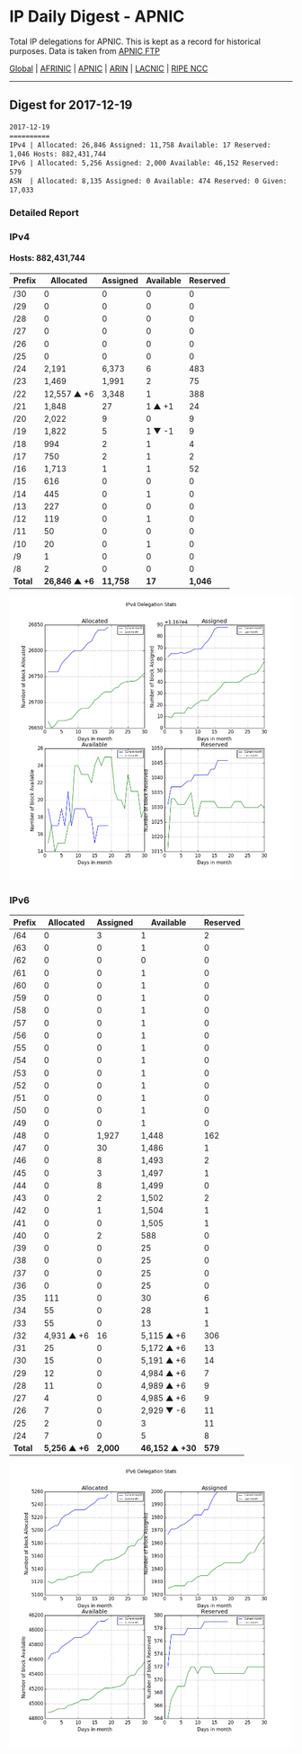 # IP Daily Digest - APNIC

Total IP delegations for APNIC. This is kept as a record for historical purposes. Data is taken from [APNIC FTP](https://ftp.apnic.net/)

[Global](https://github.com/csmets/IP-Daily-Digest) | [AFRINIC](https://github.com/csmets/IP-Daily-Digest/tree/master/archives/AFRINIC) | [APNIC](https://github.com/csmets/IP-Daily-Digest/tree/master/archives/APNIC) | [ARIN](https://github.com/csmets/IP-Daily-Digest/tree/master/archives/ARIN) | [LACNIC](https://github.com/csmets/IP-Daily-Digest/tree/master/archives/LACNIC) | [RIPE NCC](https://github.com/csmets/IP-Daily-Digest/tree/master/archives/RIPE_NCC)

---

## Digest for 2017-12-19
```
2017-12-19
==========
IPv4 | Allocated: 26,846 Assigned: 11,758 Available: 17 Reserved: 1,046 Hosts: 882,431,744
IPv6 | Allocated: 5,256 Assigned: 2,000 Available: 46,152 Reserved: 579
ASN  | Allocated: 8,135 Assigned: 0 Available: 474 Reserved: 0 Given: 17,033
```

### Detailed Report

### IPv4

#### Hosts: **882,431,744**

| Prefix | Allocated | Assigned | Available | Reserved |
| ----- | ----- | ----- | ----- | ----- |
| /30 | 0 | 0 | 0 | 0 |
| /29 | 0 | 0 | 0 | 0 |
| /28 | 0 | 0 | 0 | 0 |
| /27 | 0 | 0 | 0 | 0 |
| /26 | 0 | 0 | 0 | 0 |
| /25 | 0 | 0 | 0 | 0 |
| /24 | 2,191 | 6,373 | 6 | 483 |
| /23 | 1,469 | 1,991 | 2 | 75 |
| /22 | 12,557 ▲ +6 | 3,348 | 1 | 388 |
| /21 | 1,848 | 27 | 1 ▲ +1 | 24 |
| /20 | 2,022 | 9 | 0 | 9 |
| /19 | 1,822 | 5 | 1 ▼ -1 | 9 |
| /18 | 994 | 2 | 1 | 4 |
| /17 | 750 | 2 | 1 | 2 |
| /16 | 1,713 | 1 | 1 | 52 |
| /15 | 616 | 0 | 0 | 0 |
| /14 | 445 | 0 | 1 | 0 |
| /13 | 227 | 0 | 0 | 0 |
| /12 | 119 | 0 | 1 | 0 |
| /11 | 50 | 0 | 0 | 0 |
| /10 | 20 | 0 | 1 | 0 |
| /9 | 1 | 0 | 0 | 0 |
| /8 | 2 | 0 | 0 | 0 |
| **Total** | **26,846 ▲ +6** | **11,758** | **17** | **1,046** |

![ipv4-stats](ipv4-figure.png)

### IPv6

| Prefix | Allocated | Assigned | Available | Reserved |
| ----- | ----- | ----- | ----- | ----- |
| /64 | 0 | 3 | 1 | 2 |
| /63 | 0 | 0 | 1 | 0 |
| /62 | 0 | 0 | 0 | 0 |
| /61 | 0 | 0 | 1 | 0 |
| /60 | 0 | 0 | 1 | 0 |
| /59 | 0 | 0 | 1 | 0 |
| /58 | 0 | 0 | 1 | 0 |
| /57 | 0 | 0 | 1 | 0 |
| /56 | 0 | 0 | 1 | 0 |
| /55 | 0 | 0 | 1 | 0 |
| /54 | 0 | 0 | 1 | 0 |
| /53 | 0 | 0 | 1 | 0 |
| /52 | 0 | 0 | 1 | 0 |
| /51 | 0 | 0 | 1 | 0 |
| /50 | 0 | 0 | 1 | 0 |
| /49 | 0 | 0 | 1 | 0 |
| /48 | 0 | 1,927 | 1,448 | 162 |
| /47 | 0 | 30 | 1,486 | 1 |
| /46 | 0 | 8 | 1,493 | 2 |
| /45 | 0 | 3 | 1,497 | 1 |
| /44 | 0 | 8 | 1,499 | 0 |
| /43 | 0 | 2 | 1,502 | 2 |
| /42 | 0 | 1 | 1,504 | 1 |
| /41 | 0 | 0 | 1,505 | 1 |
| /40 | 0 | 2 | 588 | 0 |
| /39 | 0 | 0 | 25 | 0 |
| /38 | 0 | 0 | 25 | 0 |
| /37 | 0 | 0 | 25 | 0 |
| /36 | 0 | 0 | 25 | 0 |
| /35 | 111 | 0 | 30 | 6 |
| /34 | 55 | 0 | 28 | 1 |
| /33 | 55 | 0 | 13 | 1 |
| /32 | 4,931 ▲ +6 | 16 | 5,115 ▲ +6 | 306 |
| /31 | 25 | 0 | 5,172 ▲ +6 | 13 |
| /30 | 15 | 0 | 5,191 ▲ +6 | 14 |
| /29 | 12 | 0 | 4,984 ▲ +6 | 7 |
| /28 | 11 | 0 | 4,989 ▲ +6 | 9 |
| /27 | 4 | 0 | 4,985 ▲ +6 | 9 |
| /26 | 7 | 0 | 2,929 ▼ -6 | 11 |
| /25 | 2 | 0 | 3 | 11 |
| /24 | 7 | 0 | 5 | 8 |
| **Total** | **5,256 ▲ +6** | **2,000** | **46,152 ▲ +30** | **579** |

![ipv6-stats](ipv6-figure.png)